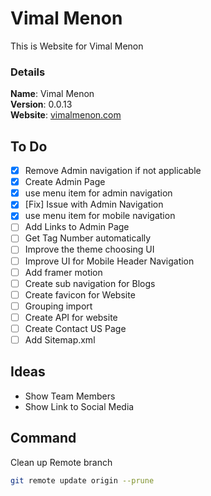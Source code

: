 # Vimal Menon

This is Website for Vimal Menon

### Details

<b>Name</b>: Vimal Menon
<br/>
<b>Version</b>: 0.0.13
<br/>
<b>Website</b>: [vimalmenon.com](https://vimalmenon.com)
<br/>

## To Do

- [x] Remove Admin navigation if not applicable
- [x] Create Admin Page
- [x] use menu item for admin navigation
- [x] [Fix] Issue with Admin Navigation
- [x] use menu item for mobile navigation
- [ ] Add Links to Admin Page
- [ ] Get Tag Number automatically
- [ ] Improve the theme choosing UI
- [ ] Improve UI for Mobile Header Navigation
- [ ] Add framer motion
- [ ] Create sub navigation for Blogs
- [ ] Create favicon for Website
- [ ] Grouping import
- [ ] Create API for website
- [ ] Create Contact US Page
- [ ] Add Sitemap.xml

## Ideas

- Show Team Members
- Show Link to Social Media

## Command
Clean up Remote branch
```sh
git remote update origin --prune
```
